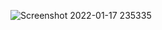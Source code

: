 ![Screenshot 2022-01-17 235335](https://user-images.githubusercontent.com/97805577/151180061-0c824060-4e36-4a6e-833e-e21663f05c34.png)
